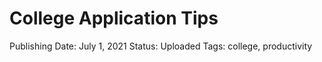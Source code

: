 # College Application Tips

Publishing Date: July 1, 2021
Status: Uploaded
Tags: college, productivity